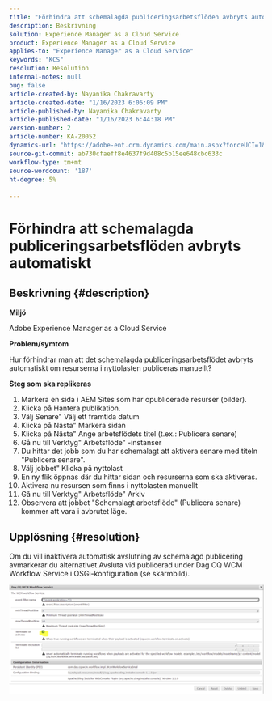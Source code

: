 ```yaml
---
title: "Förhindra att schemalagda publiceringsarbetsflöden avbryts automatiskt"
description: Beskrivning
solution: Experience Manager as a Cloud Service
product: Experience Manager as a Cloud Service
applies-to: "Experience Manager as a Cloud Service"
keywords: "KCS"
resolution: Resolution
internal-notes: null
bug: false
article-created-by: Nayanika Chakravarty
article-created-date: "1/16/2023 6:06:09 PM"
article-published-by: Nayanika Chakravarty
article-published-date: "1/16/2023 6:44:18 PM"
version-number: 2
article-number: KA-20052
dynamics-url: "https://adobe-ent.crm.dynamics.com/main.aspx?forceUCI=1&pagetype=entityrecord&etn=knowledgearticle&id=d9c58173-c895-ed11-aad1-6045bd006149"
source-git-commit: ab730cfaeff8e4637f9d408c5b15ee648cbc633c
workflow-type: tm+mt
source-wordcount: '187'
ht-degree: 5%

---
```


# Förhindra att schemalagda publiceringsarbetsflöden avbryts automatiskt

## Beskrivning {#description}


<b>Miljö</b>

Adobe Experience Manager as a Cloud Service

<b>Problem/symtom</b>

Hur förhindrar man att det schemalagda publiceringsarbetsflödet avbryts automatiskt om resurserna i nyttolasten publiceras manuellt?

<b>Steg som ska replikeras</b>

1. Markera en sida i AEM Sites som har opublicerade resurser (bilder).
2. Klicka på Hantera publikation.
3. Välj Senare&quot; Välj ett framtida datum
4. Klicka på Nästa&quot; Markera sidan
5. Klicka på Nästa&quot; Ange arbetsflödets titel (t.ex.: Publicera senare)
6. Gå nu till Verktyg&quot; Arbetsflöde&quot; -instanser
7. Du hittar det jobb som du har schemalagt att aktivera senare med titeln &quot;Publicera senare&quot;.
8. Välj jobbet&quot; Klicka på nyttolast
9. En ny flik öppnas där du hittar sidan och resurserna som ska aktiveras.
10. Aktivera nu resursen som finns i nyttolasten manuellt
11. Gå nu till Verktyg&quot; Arbetsflöde&quot; Arkiv
12. Observera att jobbet &quot;Schemalagt arbetsflöde&quot; (Publicera senare) kommer att vara i avbrutet läge.



## Upplösning {#resolution}


Om du vill inaktivera automatisk avslutning av schemalagd publicering avmarkerar du alternativet Avsluta vid publicerad under Dag CQ WCM Workflow Service i OSGi-konfiguration (se skärmbild).

![](assets/d1e5b094-d901-ed11-82e4-00224809fe22.png)
